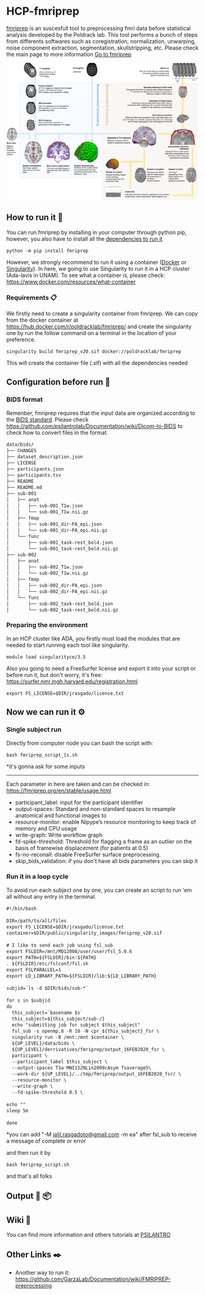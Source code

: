 # HCP-fmriprep

[fmriprep](https://www.nature.com/articles/s41592-018-0235-4) is an suscesfull tool to preprocessing fmri data before statistical analysis developed by the Poldrack lab. This tool performs a bunch of steps from differents softwares such as coregistration, normalization, unwarping, noise component extraction, segmentation, skullstripping, etc. Please check the main page to more information [Go to fmriprep](https://fmriprep.org/en/stable/)

![intro](fmriprep-workflow-all.png)

## How to run it 🚀

You can run fmriprep by installing in your computer through python pip, however, you also have to install all the [dependencies to run it](https://fmriprep.org/en/stable/installation.html#external-dependencies)

```
python -m pip install fmriprep
```

However, we strongly recommend to run it using a container ([Docker](https://www.docker.com/) or [Singularity](https://sylabs.io/docs/)). In here, we going to use Singularity to run it in a HCP cluster (Ada-lavis in UNAM). To see what a container is, please check: https://www.docker.com/resources/what-container


### Requirements 📋

We firstly need to create a singularity container from fmriprep. We can copy from the docker container at https://hub.docker.com/r/poldracklab/fmriprep/ and create the singularity one by run the follow command on a terminal in the location of your preference.

```
singularity build fmriprep_v20.sif docker://poldracklab/fmriprep
```

This will create the container file (.sif) with all the dependencies needed

## Configuration before run 🔧

### BIDS format

Remenber, fmriprep requires that the input data are organized according to the [BIDS standard](https://bids.neuroimaging.io/). Please check https://github.com/psilantrolab/Documentation/wiki/Dicom-to-BIDS to check how to convert files in the format.
```
data/bids/
├── CHANGES
├── dataset_description.json
├── LICENSE
├── participants.json
├── participants.tsv
├── README
├── README.md
├── sub-001
│   ├── anat
│   │   ├── sub-001_T1w.json
│   │   └── sub-001_T1w.nii.gz
│   ├── fmap
│   │   ├── sub-001_dir-PA_epi.json
│   │   └── sub-001_dir-PA_epi.nii.gz
│   └── func
│       ├── sub-001_task-rest_bold.json
│       └── sub-001_task-rest_bold.nii.gz
├── sub-002
│   ├── anat
│   │   ├── sub-002_T1w.json
│   │   └── sub-002_T1w.nii.gz
│   ├── fmap
│   │   ├── sub-002_dir-PA_epi.json
│   │   └── sub-002_dir-PA_epi.nii.gz
│   └── func
│       ├── sub-002_task-rest_bold.json
│       └── sub-002_task-rest_bold.nii.gz
```

### Preparing the environment 

In an HCP cluster like ADA, you firstly must load the modules that are needed to start running each tool like singularity.

```
module load singularityce/3.5
```

Also you going to need a FreeSurfer license and export it into your script or before run it, but don't worry, it's free: https://surfer.nmr.mgh.harvard.edu/registration.html

```
export FS_LICENSE=$DIR/jrasgado/license.txt
```

## Now we can run it ⚙️

### Single subject run

Directly from computer node you can bash the script with:

```
bash fmriprep_script_1s.sh
```
*it's gonna ask for some inputs

-------

Each parameter in here are taken and can be checked in: https://fmriprep.org/en/stable/usage.html

- participant_label: input for the participant identifier
- output-spaces: Standard and non-standard spaces to resample anatomical and functional images to
- resource-monitor: enable Nipype’s resource monitoring to keep track of memory and CPU usage
- write-graph: Write workflow graph
- fd-spike-threshold: Threshold for flagging a frame as an outlier on the basis of framewise displacement (for patients at 0.5)
- fs-no-reconall: disable FreeSurfer surface preprocessing.
- skip_bids_validation: if you don't have all bids parameters you can skip it

### Run it in a loop cycle

To avoid run each subject one by one, you can create an script to run 'em all without any entry in the terminal.

```
#!/bin/bash

DIR=/path/to/all/files
export FS_LICENSE=$DIR/jrasgado/license.txt
container=$DIR/public/singularity_images/fmriprep_v20.sif

# I like to send each job using fsl_sub
export FSLDIR=/mnt/MD1200A/user/user/fsl_5.0.6
export PATH=${FSLDIR}/bin:${PATH}
. ${FSLDIR}/etc/fslconf/fsl.sh
export FSLPARALLEL=1
export LD_LIBRARY_PATH=${FSLDIR}/lib:${LD_LIBRARY_PATH}

subjid=`ls -d $DIR/bids/sub-*`

for s in $subjid
do
  this_subject=`basename $s`
  this_subject=${this_subject/sub-/}
  echo "submitting job for subject $this_subject"
  fsl_sub -s openmp,8 -R 10 -N cpr_${this_subject}_fsr \
  singularity run -B /mnt:/mnt $container \
  ${UP_LEVEL}/data/bids \
  ${UP_LEVEL}/derrivatives/fmriprep/output_16FEB2020_fsr \
  participant \
  --participant_label $this_subject \
  --output-spaces T1w MNI152NLin2009cAsym fsaverage5\
  --work-dir ${UP_LEVEL}/../tmp/fmriprep/output_16FEB2020_fsr/ \
  --resource-monitor \
  --write-graph \
  --fd-spike-threshold 0.5 \

echo ""
sleep 5m

done
```

*you can add "-M jalil.rasgadoto@gmail.com -m ea" after fsl_sub to receive a message of complete or error

and then run it by

```
bash fmriprep_script.sh
```

and that's all folks

## Output 🔩 📦


## Wiki 📖

You can find more information and others tutorials at [PSILANTRO](https://github.com/psilantrolab/Documentation/wiki/)

## Other Links  ✒️

- Another way to run it: https://github.com/GarzaLab/Documentation/wiki/FMRIPREP-preprocessing

